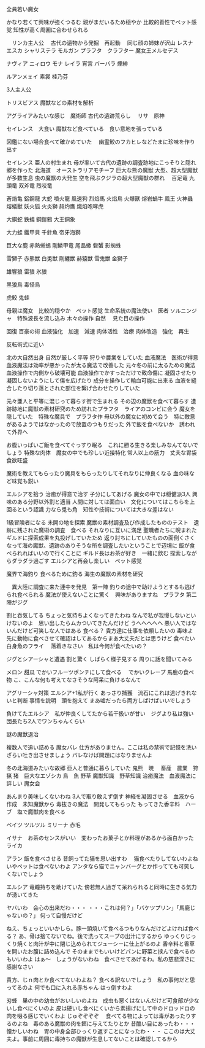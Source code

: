 全員若い魔女

かなり若くて興味が強くつるむ
親がまだいるため穏やか
比較的善性でペット感覚
知性が高く周囲に合わせられる


　リンカ主人公
　古代の遺物から発掘　再起動
　同じ顔の姉妹が沢山
レスナ
エスカ
シャリステラ
モルガン
プラフタ　クラフター
魔女王メルセデス

ナヴィア
ニィロウ
モナ
レイラ
宵宮
バーバラ
煙緋




ルアンメェイ
素裳
桂乃芬


3人主人公

トリスビアス
魔獣などの素材を解析　

アグライアみたいな感じ　魔術師
古代の遺跡荒らし　
リサ　原神


セイレンス　大食い
魔獣など食べている　食い意地を張っている

図鑑にない場合食べて確かめていた　
幽霊鮫のフカヒレなどたまに珍味を作り出す

セイレンス
亜人の村生まれ
母が率いて古代の遺跡の調査跡地にこっそりと隠れ郷を作った
北海道　オーストラリアモチーフ
巨大な熊の魔獣
大型、超大型魔獣が多数生息
虫の魔獣の大発生
空を飛ぶクジラの超大型魔獣の群れ　
百足竜
九頭竜
双斧竜
烈咬竜

蒼焔亀
鋁鋼龍
大蛇
噴火龍
風速狗
烈焰馬
火焰鳥
火爆獸
熔岩蝸牛
鳳王
火神蟲
熔蟻獸
妖火狐
火炎獅
赫灼鷹
熾焰咆哮虎

大鋼蛇
鉄蟻
鋼鎧鴉
大王銅象

大力蛙
鐵甲貝
千針魚
帝牙海獅


巨大な鹿
赤熱蜥蜴
剛鱗甲竜
尾晶蠍
砦蟹
影蜘蛛



雪獅子
赤熊獣
白兎獣
剛纏獣
赫猿獣
雪鬼獣
金獅子

雄響狼
雷狼
氷狼

黒狼鳥
毒怪鳥

虎鮫
鬼蛙



母親は魔女　比較的穏やか　ペット感覚
生命系統の魔法使い　医者
 ソルニンジャ　特殊波長を流し込み 木々の操作 自然
　見た目の操作



回復 百豪の術
血液強化　加速　減速
肉体活性　治療
肉体改造　強化　再生

反転術式に近い





北の大自然出身
自然が厳しく平等
狩りや農業をしていた
血液魔法　医術が得意
血液魔法は効率が悪かったが太る魔法で改善した
元々冬の前に太るための魔法
血液操作で内側から破壊可能
血液操作でかすっただけで致命傷に
凝固させたり凝固しないようにして傷を広げたり
成分を操作して輸血可能に出来る
血液を縫合したり切り落とされた部位を繋げ合わせたりしていた

元々亜人と平等に混じって暮らす街で生まれる
その辺の魔獣を食べて暮らす
遺跡跡地に魔獣の素材研究のため訪れたプラフタ　ライアのコンビに会う
魔女を隠していた　特殊な魔具で　プラフタ作
母以外の魔女に初めて会う　特に敵意があるようではなかったので放置のつもりだった
外で飯を食べないか　誘われて外界へ

お腹いっぱいご飯を食べてぐっすり眠る　これに勝る生きる楽しみなんてないでしょう
特殊な肉体　魔女の中でも珍しい近接特化
常人以上の筋力　丈夫な胃袋　食欲旺盛

魔術を教えてもらったり魔具をもらったりしてそれなりに仲良くなる
血の味など味覚も鋭い


エルシアを拾う
治癒が得意で治す
子分にしてあげる
魔女の中では穏健派3人
興味のある分野以外割と適当
人間に対しては面白い　文化についてはこちらを上回るという認識
力なら兎も角　知性や技術については大きな差はない

1級冒険者になる
未開の地を探索
魔獣の素材調査及び作成したもののテスト　遺跡に残された魔術の調査　食べる
それなりに互いに満足
聖職者たちに睨まれた　ギルドに探索成果を丸投げしていたため
返り討ちにしていたものの面倒くさくなって海の魔獣、遺跡のありそうな所を調査したいということで辺境に
飯が食べられればいいので行くことに
ギルド長はお茶が好き　一緒に飲む
探索しながらダラダラ過ごす
エルシアと再会し楽しい　ペット感覚



魔界で海釣り
食べるために釣る
海生の魔獣の素材を研究

　異大陸に調査に来た連中を発見　第一陣
釣りの途中で助けようとするも逃げられ食べられる
魔法が使えないことに驚く　興味がありますね　プラフタ
第二陣がジグ


割と吞気してる
ちょっと気持ちよくなってきたわね
なんで私が我慢しないといけないのよ　思い出したらムカついてきたんだけど
うへへへへへ
悪い人ではないんだけど可笑しな人ではある
食べる？
貴方達に仕事を依頼したいの
毒味よ　先に動物に食べさせて確認はしてあるからまあ大丈夫だとは思うけど
食べたい　白身魚のフライ　
落着きなさい　私は今何が食べたいの？


ジグとシアーシャと遭遇
割と驚く
しばらく様子見する
周りに話を聞いてみる

メロン 甜瓜
でかいフルーツポンチにして食べる　
でかいクレープ
馬鹿の食べ物
こ、こんな何も考えてなさそうな阿呆に負けるなんて


アグリーシャ対策
エルシア+1私が行く
あっさり捕獲　流石にこれは逃げきれないと判断
事情を説明　頭を抱えて
まあ嘘だったら両方しばけばいいでしょう


負けてたエルシア　私が仲良くしてたから若干扱いが甘い　ジグより私は強い
団長たち2人でワンちゃんくらい

謎の魔獣退治


複数人で追い詰める
魔女バレ
仕方がありません。ここは私の禁術で記憶を洗いざらい吐き出させましょう
バレなけば問題にはなりませんよ




冬の北海道みたいな故郷
亜人と普通に暮らしていた
鬼熊　暁　
畜産　農業　狩猟
猪　巨大なエゾシカ
鳥　魚
野草
魔獣知識　野草知識
治癒魔法　血液魔法に詳しい
魔女会




あんまり美味しくないわね
3人で取り敢えず倒す
神経を凝固させる　血液から作成　未知魔獣から
毒抜きの魔法　開発してもらった
もってきた香辛料　ハーブ　塩で魔獣肉を食べる











ベイツ
ツルツル
ミリーナ
赤毛

イサナ　お茶のセンスがいい　変わったお菓子とか料理があるから面白かった
ライカ



アラン
飯を食べさせる
昔飼ってた猫を思い出すわ　
猫食べたりしてないわよね　いやペットは食べないわよ
アンタなら猫でニャンバーグとか作ってても可笑しくないでしょう

エルシア
竜瞳持ちを助けていた
傍若無人過ぎて呆れられると同時に生きる気力が湧いてきた



ヤバいわ　会心の出来だわ・・・
・・・これは何？」「バケツプリン」「馬鹿じゃないの？」
何って自慢だけど


ねえ、ちょっといいかしら。豚一頭焼いて食べるつもりなんだけどよければ食べる？
あ、骨は捨てないでね。後で洗ってスープの出汁にするから
ゆっくりじっくり焼くと肉汁が中に閉じ込められてジューシーに仕上がるのよ
香辛料と香草を開いたお腹に詰め込んで
そのままでもいいけどパンに野菜と挟んで食べるのもいいわよ
はぁ～　しょうがないわね　食べさせてあげるわ。私の慈悲深さに感謝なさい


貴方、じｎ肉とか食べてないわよね？
食べる訳ないでしょう　私の事何だと思ってるのよ
何でも口に入れる赤ちゃん
はっ倒すわよ

刃蜂　巣の中の幼虫がおいしいのよね　成虫も悪くはないんだけど可食部が少ないし食べにくいのよ
皮は硬いし食べにくいから素揚げにして中のドロッドロの肉を啜る感じでいくわよ
じゅぞぞぞぞ　
食べてる物によっては毒があったりするのよね　毒のある魔獣の肉を餌に与えてたりとか
昔酷い目にあったわ・・・懐かしいわね　胃の中身全部ひっくり返すことになったわ・・・
ここのは大丈夫よ。事前に周囲に毒持ちの魔獣が生息してないことは確認してるから



